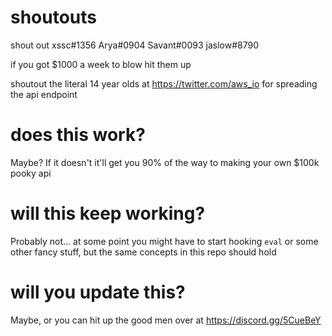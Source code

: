 # shoutouts

shout out xssc#1356 Arya#0904 Savant#0093 jaslow#8790

if you got $1000 a week to blow hit them up

shoutout the literal 14 year olds at https://twitter.com/aws_io for spreading the api endpoint

# does this work?

Maybe? If it doesn't it'll get you 90% of the way to making your own $100k pooky api

# will this keep working?

Probably not... at some point you might have to start hooking `eval` or some other fancy stuff, but the same concepts in this repo should hold

# will you update this?

Maybe, or you can hit up the good men over at https://discord.gg/5CueBeY